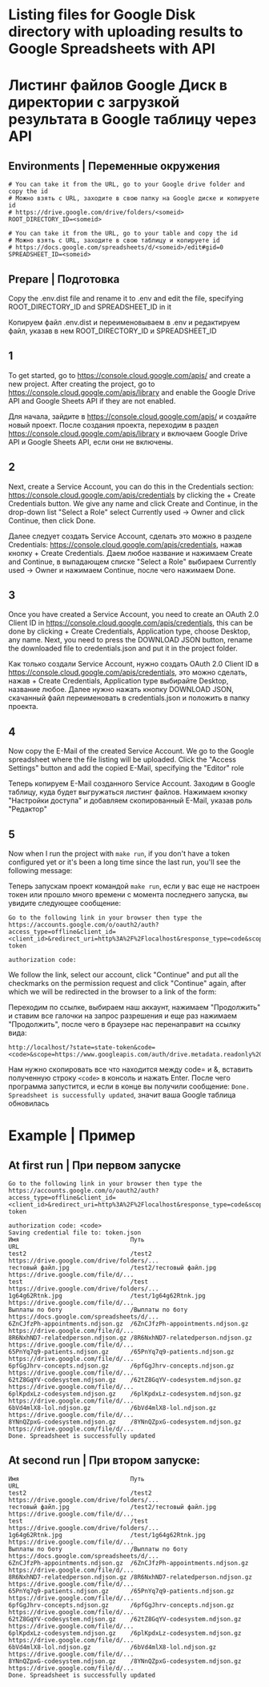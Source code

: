 # Listing files for Google Disk directory with uploading results to Google Spreadsheets with API
# Листинг файлов Google Диск в директории с загрузкой результата в Google таблицу через API

## Environments | Переменные окружения
```env
# You can take it from the URL, go to your Google drive folder and copy the id
# Можно взять с URL, заходите в свою папку на Google диске и копируете id
# https://drive.google.com/drive/folders/<someid>
ROOT_DIRECTORY_ID=<someid>

# You can take it from the URL, go to your table and copy the id
# Можно взять с URL, заходите в свою таблицу и копируете id
# https://docs.google.com/spreadsheets/d/<someid>/edit#gid=0
SPREADSHEET_ID=<someid>
```

## Prepare | Подготовка
Copy the .env.dist file and rename it to .env and edit the file, specifying ROOT_DIRECTORY_ID and SPREADSHEET_ID in it

Копируем файл .env.dist и переименовываем в .env и редактируем файл, указав в нем ROOT_DIRECTORY_ID и SPREADSHEET_ID

1
---
To get started, go to https://console.cloud.google.com/apis/ and create a new project. After creating the project, go to https://console.cloud.google.com/apis/library and enable the Google Drive API and Google Sheets API if they are not enabled.

Для начала, зайдите в https://console.cloud.google.com/apis/ и создайте новый проект. После создания проекта, переходим в раздел https://console.cloud.google.com/apis/library и включаем Google Drive API и Google Sheets API, если они не включены.

2
---
Next, create a Service Account, you can do this in the Credentials section: https://console.cloud.google.com/apis/credentials by clicking the + Create Credentials button.
We give any name and click Create and Continue, in the drop-down list "Select a Role" select Currently used -> Owner and click Continue, then click Done.

Далее следует создать Service Account, сделать это можно в разделе Credentials: https://console.cloud.google.com/apis/credentials, нажав кнопку + Create Credentials.
Даем любое название и нажимаем Create and Continue, в выпадающем списке "Select a Role" выбираем Currently used -> Owner и нажимаем Continue, после чего нажимаем Done.

3
---
Once you have created a Service Account, you need to create an OAuth 2.0 Client ID in https://console.cloud.google.com/apis/credentials, this can be done by clicking + Create Credentials, Application type, choose Desktop, any name. Next, you need to press the DOWNLOAD JSON button, rename the downloaded file to credentials.json and put it in the project folder.

Как только создали Service Account, нужно создать OAuth 2.0 Client ID в https://console.cloud.google.com/apis/credentials, это можно сделать, нажав + Create Credentials, Application type выбирайте Desktop, название любое. Далее нужно нажать кнопку DOWNLOAD JSON, скачанный файл переименовать в credentials.json и положить в папку проекта.

4
---
Now copy the E-Mail of the created Service Account. We go to the Google spreadsheet where the file listing will be uploaded. Click the "Access Settings" button and add the copied E-Mail, specifying the "Editor" role

Теперь копируем E-Mail созданного Service Account. Заходим в Google таблицу, куда будет выгружаться листинг файлов. Нажимаем кнопку "Настройки доступа" и добавляем скопированный E-Mail, указав роль "Редактор"

5
---
Now when I run the project with ```make run```, if you don't have a token configured yet or it's been a long time since the last run, you'll see the following message:

Теперь запускам проект командой ```make run```, если у вас еще не настроен токен или прошло много времени с момента последнего запуска, вы увидите следующее сообщение:

```
Go to the following link in your browser then type the
https://accounts.google.com/o/oauth2/auth?access_type=offline&client_id=<client_id>&redirect_uri=http%3A%2F%2Flocalhost&response_type=code&scope=https%3A%2F%2Fwww.googleapis.com%2Fauth%2Fspreadsheets+https%3A%2F%2Fwww.googleapis.com%2Fauth%2Fdrive.metadata.readonly&state=state-token

authorization code:
```

We follow the link, select our account, click "Continue" and put all the checkmarks on the permission request and click "Continue" again, after which we will be redirected in the browser to a link of the form:

Переходим по ссылке, выбираем наш аккаунт, нажимаем "Продолжить" и ставим все галочки на запрос разрешения и еще раз нажимаем "Продолжить", после чего в браузере нас перенаправит на ссылку вида:

```
http://localhost/?state=state-token&code=<code>&scope=https://www.googleapis.com/auth/drive.metadata.readonly%20https://www.googleapis.com/auth/spreadsheets
```

Нам нужно скопировать все что находится между code= и &, вставить полученную строку ```<code>``` в консоль и нажать Enter. После чего программа запустится, и если в конце вы получили сообщение: ```Done. Spreadsheet is successfully updated```, значит ваша Google таблица обновилась

# Example | Пример
## At first run | При первом запуске
```
Go to the following link in your browser then type the
https://accounts.google.com/o/oauth2/auth?access_type=offline&client_id=<client_id>&redirect_uri=http%3A%2F%2Flocalhost&response_type=code&scope=https%3A%2F%2Fwww.googleapis.com%2Fauth%2Fspreadsheets+https%3A%2F%2Fwww.googleapis.com%2Fauth%2Fdrive.metadata.readonly&state=state-token

authorization code: <code>
Saving credential file to: token.json
Имя                               Путь                               URL
test2                             /test2                             https://drive.google.com/drive/folders/...
тестовый файл.jpg                 /test2/тестовый файл.jpg           https://drive.google.com/file/d/...
test                              /test                              https://drive.google.com/drive/folders/...
1g64g62Rtnk.jpg                   /test/1g64g62Rtnk.jpg              https://drive.google.com/file/d/...
Выплаты по боту                   /Выплаты по боту                   https://docs.google.com/spreadsheets/d/...
6ZnCJfzPh-appointments.ndjson.gz  /6ZnCJfzPh-appointments.ndjson.gz  https://drive.google.com/file/d/...
8R6NxhND7-relatedperson.ndjson.gz /8R6NxhND7-relatedperson.ndjson.gz https://drive.google.com/file/d/...
65PnYq7q9-patients.ndjson.gz      /65PnYq7q9-patients.ndjson.gz      https://drive.google.com/file/d/...
6pfGgJhrv-concepts.ndjson.gz      /6pfGgJhrv-concepts.ndjson.gz      https://drive.google.com/file/d/...
62tZ8GqYV-codesystem.ndjson.gz    /62tZ8GqYV-codesystem.ndjson.gz    https://drive.google.com/file/d/...
6plKpdxLz-codesystem.ndjson.gz    /6plKpdxLz-codesystem.ndjson.gz    https://drive.google.com/file/d/...
6bVd4mlX8-lol.ndjson.gz           /6bVd4mlX8-lol.ndjson.gz           https://drive.google.com/file/d/...
8YNnQZpxG-codesystem.ndjson.gz    /8YNnQZpxG-codesystem.ndjson.gz    https://drive.google.com/file/d/...
Done. Spreadsheet is successfully updated
```

## At second run | При втором запуске:
```
Имя                               Путь                               URL
test2                             /test2                             https://drive.google.com/drive/folders/...
тестовый файл.jpg                 /test2/тестовый файл.jpg           https://drive.google.com/file/d/...
test                              /test                              https://drive.google.com/drive/folders/...
1g64g62Rtnk.jpg                   /test/1g64g62Rtnk.jpg              https://drive.google.com/file/d/...
Выплаты по боту                   /Выплаты по боту                   https://docs.google.com/spreadsheets/d/...
6ZnCJfzPh-appointments.ndjson.gz  /6ZnCJfzPh-appointments.ndjson.gz  https://drive.google.com/file/d/...
8R6NxhND7-relatedperson.ndjson.gz /8R6NxhND7-relatedperson.ndjson.gz https://drive.google.com/file/d/...
65PnYq7q9-patients.ndjson.gz      /65PnYq7q9-patients.ndjson.gz      https://drive.google.com/file/d/...
6pfGgJhrv-concepts.ndjson.gz      /6pfGgJhrv-concepts.ndjson.gz      https://drive.google.com/file/d/...
62tZ8GqYV-codesystem.ndjson.gz    /62tZ8GqYV-codesystem.ndjson.gz    https://drive.google.com/file/d/...
6plKpdxLz-codesystem.ndjson.gz    /6plKpdxLz-codesystem.ndjson.gz    https://drive.google.com/file/d/...
6bVd4mlX8-lol.ndjson.gz           /6bVd4mlX8-lol.ndjson.gz           https://drive.google.com/file/d/...
8YNnQZpxG-codesystem.ndjson.gz    /8YNnQZpxG-codesystem.ndjson.gz    https://drive.google.com/file/d/...
Done. Spreadsheet is successfully updated
```

